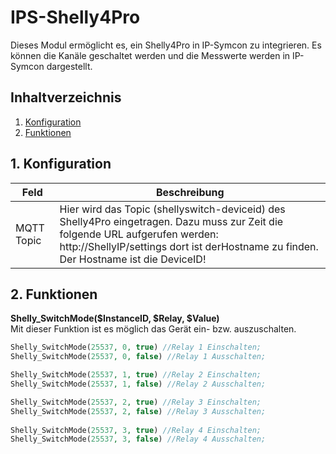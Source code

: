 # IPS-Shelly4Pro
   Dieses Modul ermöglicht es, ein Shelly4Pro in IP-Symcon zu integrieren.
   Es können die Kanäle geschaltet werden und die Messwerte werden in IP-Symcon dargestellt.   
    
   ## Inhaltverzeichnis
   1. [Konfiguration](#1-konfiguration)
   2. [Funktionen](#2-funktionen)
   
   ## 1. Konfiguration
   
   Feld | Beschreibung
   ------------ | -------------
   MQTT Topic | Hier wird das Topic (shellyswitch-deviceid) des Shelly4Pro eingetragen. Dazu muss zur Zeit die folgende URL aufgerufen werden: http://ShellyIP/settings dort ist derHostname zu finden. Der Hostname ist die DeviceID!
   
   ## 2. Funktionen
   
   **Shelly_SwitchMode($InstanceID, $Relay, $Value)**\
   Mit dieser Funktion ist es möglich das Gerät ein- bzw. auszuschalten.
   ```php
   Shelly_SwitchMode(25537, 0, true) //Relay 1 Einschalten;
   Shelly_SwitchMode(25537, 0, false) //Relay 1 Ausschalten;
   
   Shelly_SwitchMode(25537, 1, true) //Relay 2 Einschalten;
   Shelly_SwitchMode(25537, 1, false) //Relay 2 Ausschalten;
   
   Shelly_SwitchMode(25537, 2, true) //Relay 3 Einschalten;
   Shelly_SwitchMode(25537, 2, false) //Relay 3 Ausschalten;
      
   Shelly_SwitchMode(25537, 3, true) //Relay 4 Einschalten;
   Shelly_SwitchMode(25537, 3, false) //Relay 4 Ausschalten;
   ```